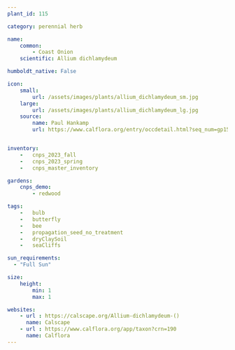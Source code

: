 ```yaml
---
plant_id: 115

category: perennial herb

name: 
    common:  
        - Coast Onion
    scientific: Allium dichlamydeum

humboldt_native: False

icon: 
    small: 
        url: /assets/images/plants/allium_dichlamydeum_sm.jpg 
    large: 
        url: /assets/images/plants/allium_dichlamydeum_lg.jpg 
    source: 
        name: Paul Hankamp 
        url: https://www.calflora.org/entry/occdetail.html?seq_num=gp15806 


inventory: 
    -   cnps_2023_fall
    -   cnps_2023_spring
    -   cnps_master_inventory

gardens: 
    cnps_demo:
        - redwood

tags:  
    -   bulb
    -   butterfly
    -   bee 
    -   propagation_seed_no_treatment
    -   dryClaySoil
    -   seaCliffs

sun_requirements:
  - "Full Sun"

size:
    height: 
        min: 1
        max: 1

websites:
    - url : https://calscape.org/Allium-dichlamydeum-()
      name: Calscape
    - url : https://www.calflora.org/app/taxon?crn=190
      name: Calflora
---
```

